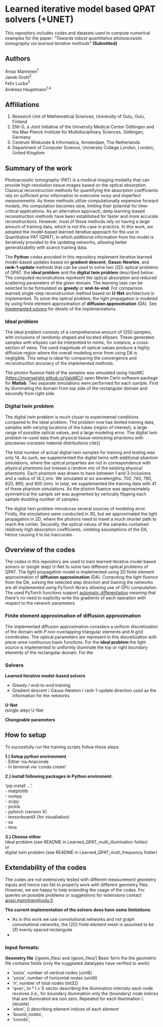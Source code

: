 # Learned iterative model based QPAT solvers (+UNET)

This repository includes codes and datasets used to compute numerical examples for the paper: *"Towards robust quantitative photoacoustic tomography via learned iterative methods"* **(Submitted)**

## Authors
Anssi Manninen<sup>1</sup>  <br />
Janek Grohl<sup>2</sup> <br />
Felix Lucka<sup>3</sup>  <br />
Andreas Hauptmann<sup>1,4</sup>  <br />

## Affiliations 
1. Research Unit of Mathematical Sciences, University of Oulu, Oulu, Finland <br />
2. ENI-G, a Joint Initiative of the University Medical Center Göttingen and the Max Planck Institute for Multidisciplinary Sciences, Göttingen, Germany <br />
3. Centrum Wiskunde \& Informatica, Amsterdam, The Netherlands <br />
4. Department of Computer Science, University College London, London, United Kingdom <br />

## Summary of the work
Photoacoustic tomography (PAT) is a medical imaging modality that can provide high-resolution tissue images based on the optical absorption. Classical reconstruction methods for quantifying the absorption coefficients rely on sufficient prior information to overcome noisy and imperfect measurements. As these methods utilize computationally expensive forward models, the computation becomes slow, limiting their potential for time-critical applications. As an alternative approach, deep learning-based reconstruction methods have been established for faster and more accurate reconstructions. However, most of these methods rely on having a large amount of training data, which is not the case in practice. In this work, we adopted the model-based learned iterative approach for the use in Quantitative PAT (QPAT), in which additional information from the model is iteratively provided to the updating networks, allowing better generalizability with scarce training data. 

The **Python** codes provided in this repository implement iterative learned model-based updates based on **gradient descent**, **Gauss-Newton**, and **rank-1-update** methods that can be used to solve two (2D) optical problems of QPAT, the **ideal problem** and the **digital twin problem** described below. The computed reconstrutions represent the optical absorption and reduced scattering parameters of the given domain. The learning task can be selected to be formulated as **greedy** or **end-to-end**. For comparison learned single-step reconstruction method based on **U-Net** architecture is implemented. To solve the optical problem, the light propagation is modeled by using finite element approximation of **diffusion approximation** (DA). See [Implemented solvers](#Implemented-solvers) for details of the implementations.


### Ideal problem
The ideal problem consists of a comprehensive amount of 1250 samples, with inclusions of randomly shaped and located ellipses. These generated samples with ellipses can be interpreted to mimic, for instance, a cross-section of veins. The used magnitude of optical values produce a highly diffusive region where the overall modeling error from using DA is negligible. This setup is ideal for comparing the convergence and reconstruction accuracy of the implemented methods. 

The photon fluence field of the samples was simulated using ValoMC (https://inverselight.github.io/ValoMC/) open Monte Carlo software package for **Matlab**. Two separate simulations were performed for each sample. First by illuminating the domain from top side of the rectangular domain and secondly from right side.


### Digital twin problem
The digital twin problem is much closer to experimental conditions compared to the ideal problem. The problem now has limited training data, samples with varying locations of the tubes (region of interest), a large range of possible optical values, and a large modeling error. The digital twin problem re-used data from physical tissue-mimicking phantoms with piecewise-constant material distributions cite{}

The total number of actual digital twin samples for training and testing was only 14. As such, we supplemented the digital twins with additional phantom simulations, where the optical properties are not in correspondence with physical phantoms but instead a random mix of the existing physical phantoms. Each phantom was drawn to have between 1 and 3 inclusions and a radius of 14.2\,mm. We simulated at six wavelengths: 700, 740, 780, 820, 860, and 900 (nm). In total, we supplemented the training data with 41 of these phantom simulations. As the photon fluence was approximately symmetrical the sample set was augmented by vertically flipping each sample doubling number of samples. 

The digital twin problem introduces several sources of modeling error. Firstly, the simulations were conducted in 3D, but we approximated the light propagation in 2D, where the photons need to travel a much shorter path to reach the center. Secondly, the optical values of the samples contained relatively high absorption coefficients, violating assumptions of the DA, hence causing it to be inaccurate.

## Overview of the codes
The codes in this repository are used to train learned iterative model based solvers or (single step) U-Net to solve two different optical problems of QPAT.
The light propagation model is implemented using 2D finite element approximation of **diffusion approximation** (DA). Computing the light fluence from the DA, solving the selected step direction and training the networks are all implemented using PyTorch library allowing use of GPU computation. The used PyTorch functions support [automatic differentiation](https://docs.pytorch.org/tutorials/beginner/basics/autogradqs_tutorial.html) meaning that there's no need to explicitly write the gradients of each operation with respect to the network parameters.

### Finite element approximation of diffusion approximation
The implemented diffusion approximation considers a uniform discretization of the domain with $P$ non-overlapping triangular elements and $N$ grid coordinates. The optical parameters are represent in this discretization with piece-wise continuous basis functions. For the **ideal problem** the light source is implemented to uniformly illuminate the top or right boundary elements of the rectangular domain. For the 

### Solvers 

**Learned iterative model-based solvers** <br />
- Greedy / end-to-end training 
- Gradient descent / Gauss-Newton / rank-1-update direction used as the information for the networks <br />

**U-Net** <br />
(single step) U-Net <br />

**Changeable parameters**


## How to setup
To succesfully run the training scripts follow these steps:

**1.) Setup python environment** <br />
    - Either via Anaconda <br />
    - In terminal via 'conda create'

**2.) install following packages in Python enviroment:** <br />

'pip install ...':  <br />
    - matplotlib <br />
    - numpy <br />
    - scipy <br />
    - pickle <br />
    - pytorch (version X) <br />
    - tensorboardX (for visualiation) <br />
    - os <br />
    - time <br />

**3.) Choose either** <br />
Ideal problem (see README in Learned_QPAT_multi_illumination folder) <br />
or <br />
digital twin problem (see README in Learned_QPAT_multi_frequency folder) 




## Extendability of the codes 
The codes are not extensively tested with different measurement geometry inputs and hence can fail to properly work with different geometry files.  <br />
However, we are happy to help extending the usage of the codes. For queries on possible problems or suggestions for extensions contact anssi.manninen@oulu.fi

**The current implementation of the solvers does have some limitations:**
- As in this work we use convolutional networks and not graph convolutional networks, the (2D) finite element mesh is assumed to be 2D evenly spaced rectangular
-


### Input formats:

**Geometry file** (/geom_files/ and /geom_files/)
Basic form the the geometric file contains fields (only the suggested datatypes have verified to work):
- 'xsize',     number of vertical nodes                              (uint8)
- 'ysize',      number of horizontal nodes                            (uint8)
- 'n',          number of total nodes                                 (int32)    
- 'qvec',       $(n*I \times 1)$ vector describing the illumination intensity each node receives (i.e., for boundary illumination only the (boundary) node indices that are illuminated are non zero. Repeated for each illumination $I$.  (double)
- 'elem',   () describing element indices of each element  
- 'bound_nodes',
- 'coords',









